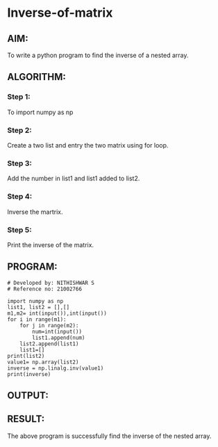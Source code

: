 # Inverse-of-matrix

## AIM:
To write a python program to find the inverse of a nested array.

## ALGORITHM:
### Step 1:
To import numpy as np 
### Step 2:
Create a two list and entry the two matrix using for loop.
### Step 3:
Add the number in list1 and list1 added to list2.
### Step 4:
Inverse the martrix.
### Step 5:
Print the inverse of the matrix.

## PROGRAM:
```
# Developed by: NITHISHWAR S
# Reference no: 21002766

import numpy as np
list1, list2 = [],[]
m1,m2= int(input()),int(input())
for i in range(m1):
    for j in range(m2):
        num=int(input())
        list1.append(num)
    list2.append(list1)
    list1=[]
print(list2)
value1= np.array(list2)
inverse = np.linalg.inv(value1)
print(inverse)
```
## OUTPUT:

## RESULT:
The above program is successfully find the inverse of the nested array.
